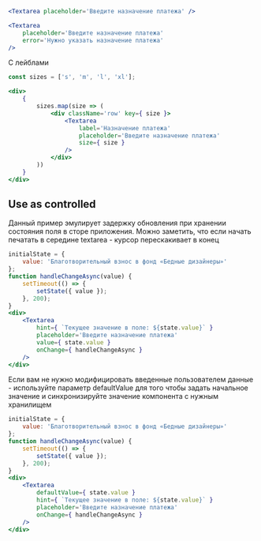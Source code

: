 ```jsx
<Textarea placeholder='Введите назначение платежа' />
```

```jsx
<Textarea
    placeholder='Введите назначение платежа'
    error='Нужно указать назначение платежа'
/>
```

С лейблами
```jsx
const sizes = ['s', 'm', 'l', 'xl'];

<div>
    {
        sizes.map(size => (
            <div className='row' key={ size }>
                <Textarea
                    label='Назначение платежа'
                    placeholder='Введите назначение платежа'
                    size={ size }
                />
            </div>
        ))
    }
</div>
```

## Use as controlled
Данный пример эмулирует задержку обновления при хранении состояния поля в сторе приложения.
Можно заметить, что если начать печатать в середине textarea - курсор перескакивает в конец
```jsx
initialState = {
    value: 'Благотворительный взнос в фонд «Бедные дизайнеры»'
};
function handleChangeAsync(value) {
    setTimeout(() => {
        setState({ value });
    }, 200);
}
<div>
    <Textarea
        hint={ `Текущее значение в поле: ${state.value}` }
        placeholder='Введите назначение платежа'
        value={ state.value }
        onChange={ handleChangeAsync }
    />
</div>
```
Если вам не нужно модифицировать введенные пользователем данные -
используйте параметр defaultValue для того чтобы задать начальное значение
и синхронизируйте значение компонента с нужным хранилищем
```jsx
initialState = {
    value: 'Благотворительный взнос в фонд «Бедные дизайнеры»'
};
function handleChangeAsync(value) {
    setTimeout(() => {
        setState({ value });
    }, 200);
}
<div>
    <Textarea
        defaultValue={ state.value }
        hint={ `Текущее значение в поле: ${state.value}` }
        placeholder='Введите назначение платежа'
        onChange={ handleChangeAsync }
    />
</div>
```
